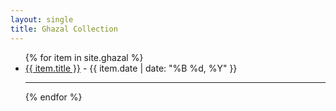 ```yaml
---
layout: single
title: Ghazal Collection
---
```


<ul>
  {% for item in site.ghazal %}
    <li>
      <a href="{{ item.url | relative_url }}">{{ item.title }}</a>
      <span> - {{ item.date | date: "%B %d, %Y" }}</span>
    </li>
  <hr>
  {% endfor %}
</ul>







